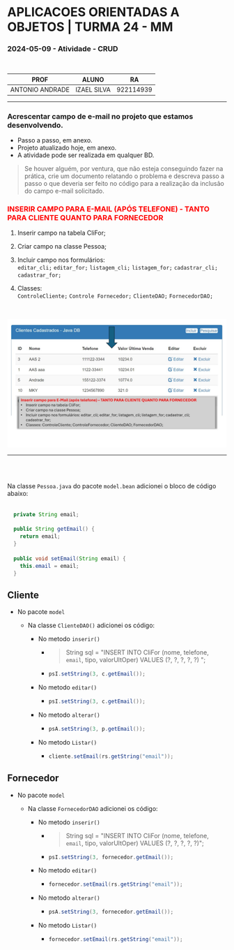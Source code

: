 # APLICACOES ORIENTADAS A OBJETOS | TURMA 24 - MM

### 2024-05-09 - Atividade - CRUD
<br>

| PROF | ALUNO | RA |
|----------|----------|----------|
| ANTONIO ANDRADE   | IZAEL SILVA   | 922114939   |

---

### Acrescentar campo de e-mail no projeto que estamos desenvolvendo. 
* Passo a passo, em anexo.
* Projeto atualizado hoje, em anexo.
* A atividade pode ser realizada em qualquer BD.

> Se houver alguém, por ventura, que não esteja conseguindo fazer na prática, crie um documento relatando o problema e descreva passo a passo o que deveria ser feito no código para a realização da inclusão do campo e-mail solicitado.

<h3 style="color:red;text-transform:uppercase;">
  Inserir campo para E-Mail (após telefone) - TANTO PARA CLIENTE QUANTO PARA FORNECEDOR
</h3>

1. Inserir campo na tabela CliFor;

2. Criar campo na classe Pessoa;

3. Incluir campo nos formulários: <br>
`editar_cli;` `editar_for;` `listagem_cli;` `listagem_for;` `cadastrar_cli;` `cadastrar_for;`

4. Classes: <br>
`ControleCliente;` `Controle Fornecedor;` `ClienteDAO;` `FornecedorDAO;`

<br>

![alt text](image.png)

---

<br>
<br>

Na classe `Pessoa.java` do pacote `model.bean` adicionei o bloco de código abaixo:
```java

  private String email;

  public String getEmail() {
    return email;
  }

  public void setEmail(String email) {
    this.email = email;
  }

```

## Cliente
* No pacote `model`

  * Na classe `ClienteDAO()` adicionei os código:

    * No metodo `inserir()`
      * > String sql = "INSERT INTO CliFor (nome, telefone, `email`, tipo, valorUltOper) VALUES (?, ?, ?, ?, ?) ";

      * ```java
        psI.setString(3, c.getEmail());
        ```
    * No metodo `editar()`

        * ```java
          psI.setString(3, c.getEmail());
          ```
    * No metodo `alterar()`

      * ```java
        psA.setString(3, p.getEmail());
        ```
    * No metodo `Listar()`
    
      * ```java
        cliente.setEmail(rs.getString("email"));
        ```
## Fornecedor
* No pacote `model`

  * Na classe `FornecedorDAO` adicionei os código:

    * No metodo `inserir()`

      * > String sql = "INSERT INTO CliFor (nome, telefone, `email`, tipo, valorUltOper) VALUES (?, ?, ?, ?, ?)";

      * ```java
        psI.setString(3, fornecedor.getEmail());
        ```
    * No metodo `editar()`

        * ```java
          fornecedor.setEmail(rs.getString("email"));
          ```
    * No metodo `alterar()`

      * ```java
        psA.setString(3, fornecedor.getEmail());
        ```
    * No metodo `Listar()`

      * ```java
        fornecedor.setEmail(rs.getString("email"));
        ```